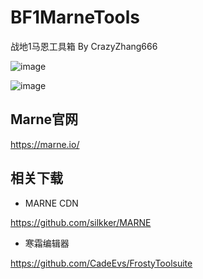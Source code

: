 ﻿# BF1MarneTools

战地1马恩工具箱 By CrazyZhang666

![image](https://github.com/user-attachments/assets/6b78cb33-9d78-4135-bece-2dda702380a1)

![image](https://github.com/user-attachments/assets/550cac3b-74a0-4e35-a31c-2efb9462ebea)

## Marne官网

https://marne.io/

## 相关下载

* MARNE CDN

https://github.com/silkker/MARNE

* 寒霜编辑器

https://github.com/CadeEvs/FrostyToolsuite
